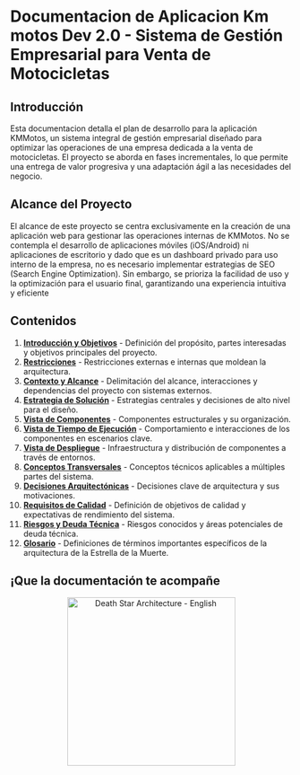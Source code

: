 # Documentacion de Aplicacion Km motos Dev 2.0 - Sistema de Gestión Empresarial para Venta de Motocicletas

## Introducción

Esta documentacion detalla el plan de desarrollo para la aplicación KMMotos, un sistema integral de gestión empresarial diseñado para optimizar las operaciones de una empresa dedicada a la venta de motocicletas. El proyecto se aborda en fases incrementales, lo que permite una entrega de valor progresiva y una adaptación ágil a las necesidades del negocio.

## Alcance del Proyecto

El alcance de este proyecto se centra exclusivamente en la creación de una aplicación web para gestionar las operaciones internas de KMMotos. No se contempla el desarrollo de aplicaciones móviles (iOS/Android) ni aplicaciones de escritorio y dado que es un dashboard privado para uso interno de la empresa, no es necesario implementar estrategias de SEO (Search Engine Optimization). Sin embargo, se prioriza la facilidad de uso y la optimización para el usuario final, garantizando una experiencia intuitiva y eficiente

## Contenidos

1. [**Introducción y Objetivos**](01_introduccion_y_objetivos.md) - Definición del propósito, partes interesadas y objetivos principales del proyecto.
2. [**Restricciones**](02_restricciones.md) - Restricciones externas e internas que moldean la arquitectura.
3. [**Contexto y Alcance**](03_contexto_y_alcance.md) - Delimitación del alcance, interacciones y dependencias del proyecto con sistemas externos.
4. [**Estrategia de Solución**](04_estrategia_de_solucion.md) - Estrategias centrales y decisiones de alto nivel para el diseño.
5. [**Vista de Componentes**](05_vista_de_componentes.md) - Componentes estructurales y su organización.
6. [**Vista de Tiempo de Ejecución**](06_vista_de_tiempo_de_ejecucion.md) - Comportamiento e interacciones de los componentes en escenarios clave.
7. [**Vista de Despliegue**](07_vista_de_despliegue.md) - Infraestructura y distribución de componentes a través de entornos.
8. [**Conceptos Transversales**](08_conceptos_transversales.md) - Conceptos técnicos aplicables a múltiples partes del sistema.
9. [**Decisiones Arquitectónicas**](09_decisiones_arquitectonicas.md) - Decisiones clave de arquitectura y sus motivaciones.
10. [**Requisitos de Calidad**](10_requisitos_de_calidad.md) - Definición de objetivos de calidad y expectativas de rendimiento del sistema.
11. [**Riesgos y Deuda Técnica**](11_riesgos_y_deuda_tecnica.md) - Riesgos conocidos y áreas potenciales de deuda técnica.
12. [**Glosario**](12_glosario.md) - Definiciones de términos importantes específicos de la arquitectura de la Estrella de la Muerte.

## ¡Que la documentación te acompañe

<div align="center">
    <img src="../../resources/images/star_wars_death_star_3d_blueprint.png" alt="Death Star Architecture - English" width="300"/>
</div>
